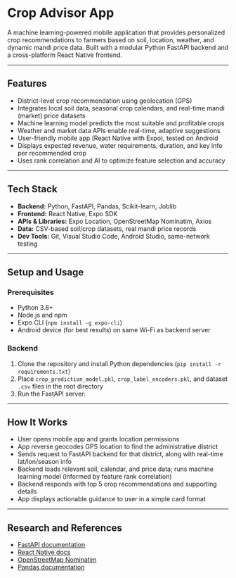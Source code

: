 # Crop Advisor App

A machine learning-powered mobile application that provides personalized crop recommendations to farmers based on soil, location, weather, and dynamic mandi price data. Built with a modular Python FastAPI backend and a cross-platform React Native frontend.

---

## Features

- District-level crop recommendation using geolocation (GPS)
- Integrates local soil data, seasonal crop calendars, and real-time mandi (market) price datasets
- Machine learning model predicts the most suitable and profitable crops
- Weather and market data APIs enable real-time, adaptive suggestions
- User-friendly mobile app (React Native with Expo), tested on Android
- Displays expected revenue, water requirements, duration, and key info per recommended crop
- Uses rank correlation and AI to optimize feature selection and accuracy

---

## Tech Stack

- **Backend:** Python, FastAPI, Pandas, Scikit-learn, Joblib
- **Frontend:** React Native, Expo SDK
- **APIs & Libraries:** Expo Location, OpenStreetMap Nominatim, Axios
- **Data:** CSV-based soil/crop datasets, real mandi price records
- **Dev Tools:** Git, Visual Studio Code, Android Studio, same-network testing

---

## Setup and Usage

### Prerequisites

- Python 3.8+
- Node.js and npm
- Expo CLI (`npm install -g expo-cli`)
- Android device (for best results) on same Wi-Fi as backend server

### Backend

1. Clone the repository and install Python dependencies (`pip install -r requirements.txt`)
2. Place `crop_prediction_model.pkl`, `crop_label_encoders.pkl`, and dataset `.csv` files in the root directory
3. Run the FastAPI server:

---

## How It Works

- User opens mobile app and grants location permissions
- App reverse geocodes GPS location to find the administrative district
- Sends request to FastAPI backend for that district, along with real-time lat/lon/season info
- Backend loads relevant soil, calendar, and price data; runs machine learning model (informed by feature rank correlation)
- Backend responds with top 5 crop recommendations and supporting details
- App displays actionable guidance to user in a simple card format

---

## Research and References

- [FastAPI documentation](https://fastapi.tiangolo.com/)
- [React Native docs](https://reactnative.dev/)
- [OpenStreetMap Nominatim](https://nominatim.org/release-docs/latest/api/Reverse/)
- [Pandas documentation](https://pandas.pydata.org/docs/)

